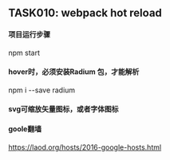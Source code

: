 ## TASK010: webpack hot reload


#### 项目运行步骤

 npm start
#### hover时，必须安装Radium 包，才能解析

npm i --save radium

#### svg可缩放矢量图标，或者字体图标

#### goole翻墙
https://laod.org/hosts/2016-google-hosts.html
